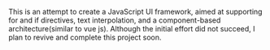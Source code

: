 This is an attempt to create a JavaScript UI framework, aimed at supporting for and if directives, text interpolation, and a component-based architecture(similar to vue js). Although the initial effort did not succeed, I plan to revive and complete this project soon.
